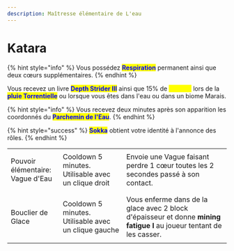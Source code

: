 ```yaml
---
description: Maîtresse élémentaire de L'eau
---
```


# Katara

{% hint style="info" %}
Vous possédez <mark style="color:blue;">**Respiration**</mark> permanent ainsi que deux cœurs supplémentaires.
{% endhint %}

Vous recevez un livre <mark style="color:blue;">**Depth Strider III**</mark> ainsi que 15% de <mark style="color:yellow;">**Vitesse**</mark> lors de la <mark style="color:blue;">**pluie Torrentielle**</mark> ou lorsque vous êtes dans l'eau ou dans un biome Marais.

{% hint style="info" %}
Vous recevez deux minutes après son apparition les coordonnés du <mark style="color:blue;">**Parchemin de l'Eau**</mark>.
{% endhint %}

{% hint style="success" %}
<mark style="color:blue;">**Sokka**</mark> obtient votre identité à l'annonce des rôles.
{% endhint %}

|                                            |                                                                |                                                                                                                       |
| ------------------------------------------ | -------------------------------------------------------------- | --------------------------------------------------------------------------------------------------------------------- |
| <p>Pouvoir élémentaire:<br>Vague d'Eau</p> | Cooldown 5 minutes. Utilisable avec un clique droit            | Envoie une Vague faisant perdre 1 cœur toutes les 2 secondes passé à son contact.                                     |
| Bouclier de Glace                          | <p>Cooldown 5 minutes.<br>Utilisable avec un clique gauche</p> | Vous enferme dans de la glace avec 2 block d'épaisseur et donne **mining fatigue I** au joueur tentant de les casser. |

<figure><img src="https://th.bing.com/th/id/R.39b86e8b4aced0696ba0db9969591dc5?rik=vowebyTiVgMqeA&#x26;riu=http%3a%2f%2fimages5.fanpop.com%2fimage%2fphotos%2f28100000%2fkatara-avatar-the-last-airbender-28171339-500-236.gif&#x26;ehk=X1x%2fEvgYL77GbXUoO3dKcWkR%2f8Kj0eVUgIGpYdm0IvE%3d&#x26;risl=&#x26;pid=ImgRaw&#x26;r=0" alt=""><figcaption></figcaption></figure>
